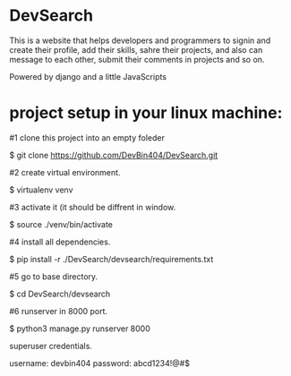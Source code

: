 # DevSearch
This is a website that helps developers and programmers to signin and create their profile, add their skills, sahre their projects, and also 
can message to each other, submit their comments in projects and so on.


Powered by django and a little JavaScripts

# project setup in your linux machine:

#1 clone this project into an empty foleder

$ git clone https://github.com/DevBin404/DevSearch.git

#2 create virtual environment.

$ virtualenv venv

#3 activate it (it should be diffrent in window.

$ source ./venv/bin/activate

#4 install all dependencies.

$ pip install -r ./DevSearch/devsearch/requirements.txt

#5 go to base directory.

$ cd DevSearch/devsearch

#6 runserver in 8000 port.

$ python3 manage.py runserver 8000

superuser credentials.

username: devbin404
password: abcd1234!@#$
